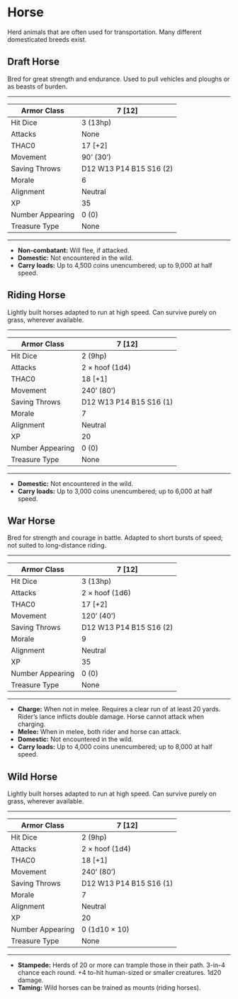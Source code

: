 # Horse

Herd animals that are often used for transportation. Many different domesticated breeds exist.

## Draft Horse

Bred for great strength and endurance. Used to pull vehicles and ploughs or as beasts of burden.

------

| Armor Class     | 7 [12]                  |
| ---------------- | ----------------------- |
| Hit Dice         | 3 (13hp)                |
| Attacks          | None                    |
| THAC0            | 17 [+2]                 |
| Movement         | 90’ (30’)               |
| Saving Throws    | D12 W13 P14 B15 S16 (2) |
| Morale           | 6                       |
| Alignment        | Neutral                 |
| XP               | 35                      |
| Number Appearing | 0 (0)                   |
| Treasure Type    | None                    |

------

- **Non-combatant:** Will flee, if attacked.
- **Domestic:** Not encountered in the wild.
- **Carry loads:** Up to 4,500 coins unencumbered; up to 9,000 at half speed.

## Riding Horse

Lightly built horses adapted to run at high speed. Can survive purely on grass, wherever available.

------

| Armor Class     | 7 [12]                  |
| ---------------- | ----------------------- |
| Hit Dice         | 2 (9hp)                 |
| Attacks          | 2 × hoof (1d4)          |
| THAC0            | 18 [+1]                 |
| Movement         | 240’ (80’)              |
| Saving Throws    | D12 W13 P14 B15 S16 (1) |
| Morale           | 7                       |
| Alignment        | Neutral                 |
| XP               | 20                      |
| Number Appearing | 0 (0)                   |
| Treasure Type    | None                    |

------

- **Domestic:** Not encountered in the wild.
- **Carry loads:** Up to 3,000 coins unencumbered; up to 6,000 at half speed.

## War Horse

Bred for strength and courage in battle. Adapted to short bursts of speed; not suited to long-distance riding.

------

| Armor Class     | 7 [12]                  |
| ---------------- | ----------------------- |
| Hit Dice         | 3 (13hp)                |
| Attacks          | 2 × hoof (1d6)          |
| THAC0            | 17 [+2]                 |
| Movement         | 120’ (40’)              |
| Saving Throws    | D12 W13 P14 B15 S16 (2) |
| Morale           | 9                       |
| Alignment        | Neutral                 |
| XP               | 35                      |
| Number Appearing | 0 (0)                   |
| Treasure Type    | None                    |

------

- **Charge:** When not in melee. Requires a clear run of at least 20 yards. Rider’s lance inflicts double damage. Horse cannot attack when charging.
- **Melee:** When in melee, both rider and horse can attack.
- **Domestic:** Not encountered in the wild.
- **Carry loads:** Up to 4,000 coins unencumbered; up to 8,000 at half speed.

## Wild Horse

Lightly built horses adapted to run at high speed. Can survive purely on grass, wherever available.

------

| Armor Class     | 7 [12]                  |
| ---------------- | ----------------------- |
| Hit Dice         | 2 (9hp)                 |
| Attacks          | 2 × hoof (1d4)          |
| THAC0            | 18 [+1]                 |
| Movement         | 240’ (80’)              |
| Saving Throws    | D12 W13 P14 B15 S16 (1) |
| Morale           | 7                       |
| Alignment        | Neutral                 |
| XP               | 20                      |
| Number Appearing | 0 (1d10 × 10)           |
| Treasure Type    | None                    |

------

- **Stampede:** Herds of 20 or more can trample those in their path. 3-in-4 chance each round. +4 to-hit human-sized or smaller creatures. 1d20 damage.
- **Taming:** Wild horses can be trained as mounts (riding horses).